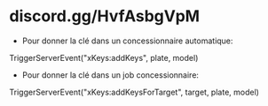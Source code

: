 # discord.gg/HvfAsbgVpM

- Pour donner la clé dans un concessionnaire automatique:

TriggerServerEvent("xKeys:addKeys", plate, model)

- Pour donner la clé dans un job concessionnaire:

TriggerServerEvent("xKeys:addKeysForTarget", target, plate, model)